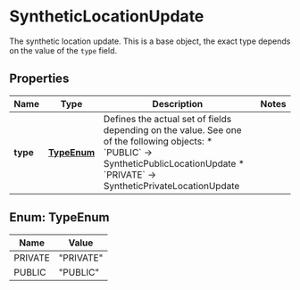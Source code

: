 

# SyntheticLocationUpdate

The synthetic location update. This is a base object, the exact type depends on the value of the `type` field.

## Properties

| Name | Type | Description | Notes |
|------------ | ------------- | ------------- | -------------|
|**type** | [**TypeEnum**](#TypeEnum) | Defines the actual set of fields depending on the value. See one of the following objects:   * &#x60;PUBLIC&#x60; -&gt; SyntheticPublicLocationUpdate  * &#x60;PRIVATE&#x60; -&gt; SyntheticPrivateLocationUpdate   |  |



## Enum: TypeEnum

| Name | Value |
|---- | -----|
| PRIVATE | &quot;PRIVATE&quot; |
| PUBLIC | &quot;PUBLIC&quot; |



